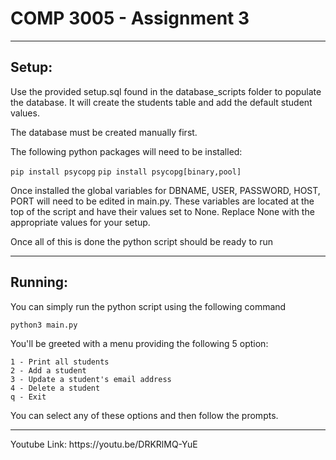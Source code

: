 <h1>COMP 3005 - Assignment 3</h1>
<hr/>
<h2>Setup:</h2>

Use the provided setup.sql found in the database_scripts folder to populate the database.
It will create the students table and add the default student values.

The database must be created manually first.

The following python packages will need to be installed:

```pip install psycopg```
```pip install psycopg[binary,pool]```

Once installed the global variables for DBNAME, USER, PASSWORD, HOST, PORT will need to be edited in main.py.
These variables are located at the top of the script and have their values set to None.
Replace None with the appropriate values for your setup.

Once all of this is done the python script should be ready to run

<hr/>
<h2>Running:</h2>
You can simply run the python script using the following command

```
python3 main.py
```

You'll be greeted with a menu providing the following 5 option:
```
1 - Print all students
2 - Add a student
3 - Update a student's email address
4 - Delete a student
q - Exit
```
You can select any of these options and then follow the prompts. 

<hr/>
Youtube Link: https://youtu.be/DRKRlMQ-YuE